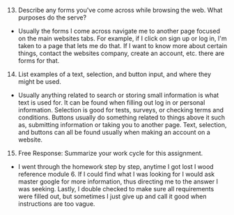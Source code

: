 13. Describe any forms you've come across while browsing the web. What purposes do the serve?
- Usually the forms I come across navigate me to another page focused on the main websites tabs. For example, if I click on sign up or log in, I'm taken to a page that lets me do that. If I want to know more about certain things, contact the websites company, create an account, etc. there are forms for that.
14. List examples of a text, selection, and button input, and where they might be used.
- Usually anything related to search or storing small information is what text is used for. It can be found when filling out log in or personal information. Selection is good for tests, surveys, or checking terms and conditions. Buttons usually do something related to things above it such as, submitting information or taking you to another page. Text, selection, and buttons can all be found usually when making an account on a website.
15. Free Response: Summarize your work cycle for this assignment.
- I went through the homework step by step, anytime I got lost I wood reference module 6. If I could find what I was looking for I would ask master google for more information, thus directing me to the answer I was seeking. Lastly, I double checked to make sure all requirements were filled out, but sometimes I just give up and call it good when instructions are too vague.
